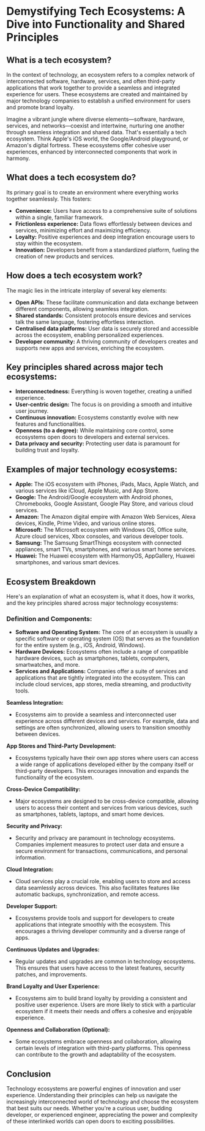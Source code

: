 # Demystifying Tech Ecosystems: A Dive into Functionality and Shared Principles

## **What is a tech ecosystem?**

In the context of technology, an ecosystem refers to a complex network of interconnected software, hardware, services, and often third-party applications that work together to provide a seamless and integrated experience for users. These ecosystems are created and maintained by major technology companies to establish a unified environment for users and promote brand loyalty.

Imagine a vibrant jungle where diverse elements—software, hardware, services, and networks—coexist and intertwine, nurturing one another through seamless integration and shared data. That's essentially a tech ecosystem. Think Apple's iOS world, the Google/Android playground, or Amazon's digital fortress. These ecosystems offer cohesive user experiences, enhanced by interconnected components that work in harmony.

## **What does a tech ecosystem do?**

Its primary goal is to create an environment where everything works together seamlessly. This fosters:

-   **Convenience:** Users have access to a comprehensive suite of solutions within a single, familiar framework.
-   **Frictionless experience:** Data flows effortlessly between devices and services, minimizing effort and maximizing efficiency.
-   **Loyalty:** Positive experiences and deep integration encourage users to stay within the ecosystem.
-   **Innovation:** Developers benefit from a standardized platform, fueling the creation of new products and services.

## **How does a tech ecosystem work?**

The magic lies in the intricate interplay of several key elements:

-   **Open APIs:** These facilitate communication and data exchange between different components, allowing seamless integration.
-   **Shared standards:** Consistent protocols ensure devices and services talk the same language, fostering effortless interaction.
-   **Centralised data platforms:** User data is securely stored and accessible across the ecosystem, enabling personalized experiences.
-   **Developer community:** A thriving community of developers creates and supports new apps and services, enriching the ecosystem.

## **Key principles shared across major tech ecosystems:**

-   **Interconnectedness:** Everything is woven together, creating a unified experience.
-   **User-centric design:** The focus is on providing a smooth and intuitive user journey.
-   **Continuous innovation:** Ecosystems constantly evolve with new features and functionalities.
-   **Openness (to a degree):** While maintaining core control, some ecosystems open doors to developers and external services.
-   **Data privacy and security:** Protecting user data is paramount for building trust and loyalty.

## **Examples of major technology ecosystems:**

-   **Apple:** The iOS ecosystem with iPhones, iPads, Macs, Apple Watch, and various services like iCloud, Apple Music, and App Store.
-   **Google:** The Android/Google ecosystem with Android phones, Chromebooks, Google Assistant, Google Play Store, and various cloud services.
-   **Amazon:** The Amazon digital empire with Amazon Web Services, Alexa devices, Kindle, Prime Video, and various online stores.
-   **Microsoft:** The Microsoft ecosystem with Windows OS, Office suite, Azure cloud services, Xbox consoles, and various developer tools.
-   **Samsung:** The Samsung SmartThings ecosystem with connected appliances, smart TVs, smartphones, and various smart home services.
-   **Huawei:** The Huawei ecosystem with HarmonyOS, AppGallery, Huawei smartphones, and various smart devices.

## Ecosystem Breakdown

Here's an explanation of what an ecosystem is, what it does, how it works, and the key principles shared across major technology ecosystems:

### **Definition and Components:**
   - **Software and Operating System:** The core of an ecosystem is usually a specific software or operating system (OS) that serves as the foundation for the entire system (e.g., iOS, Android, Windows).
   - **Hardware Devices:** Ecosystems often include a range of compatible hardware devices, such as smartphones, tablets, computers, smartwatches, and more.
   - **Services and Applications:** Companies offer a suite of services and applications that are tightly integrated into the ecosystem. This can include cloud services, app stores, media streaming, and productivity tools.

**Seamless Integration:**
   - Ecosystems aim to provide a seamless and interconnected user experience across different devices and services. For example, data and settings are often synchronized, allowing users to transition smoothly between devices.

**App Stores and Third-Party Development:**
   - Ecosystems typically have their own app stores where users can access a wide range of applications developed either by the company itself or third-party developers. This encourages innovation and expands the functionality of the ecosystem.

**Cross-Device Compatibility:**
   - Major ecosystems are designed to be cross-device compatible, allowing users to access their content and services from various devices, such as smartphones, tablets, laptops, and smart home devices.

**Security and Privacy:**
   - Security and privacy are paramount in technology ecosystems. Companies implement measures to protect user data and ensure a secure environment for transactions, communications, and personal information.

**Cloud Integration:**
   - Cloud services play a crucial role, enabling users to store and access data seamlessly across devices. This also facilitates features like automatic backups, synchronization, and remote access.

**Developer Support:**
   - Ecosystems provide tools and support for developers to create applications that integrate smoothly with the ecosystem. This encourages a thriving developer community and a diverse range of apps.

**Continuous Updates and Upgrades:**
   - Regular updates and upgrades are common in technology ecosystems. This ensures that users have access to the latest features, security patches, and improvements.

**Brand Loyalty and User Experience:**
   - Ecosystems aim to build brand loyalty by providing a consistent and positive user experience. Users are more likely to stick with a particular ecosystem if it meets their needs and offers a cohesive and enjoyable experience.

**Openness and Collaboration (Optional):**
   - Some ecosystems embrace openness and collaboration, allowing certain levels of integration with third-party platforms. This openness can contribute to the growth and adaptability of the ecosystem.

## Conclusion

Technology ecosystems are powerful engines of innovation and user experience. Understanding their principles can help us navigate the increasingly interconnected world of technology and choose the ecosystem that best suits our needs. Whether you're a curious user, budding developer, or experienced engineer, appreciating the power and complexity of these interlinked worlds can open doors to exciting possibilities.